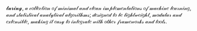𝓽𝓾𝓻𝓲𝓷𝓰, 𝒶 𝒸𝑜𝓁𝓁𝑒𝒸𝓉𝒾𝑜𝓃 𝑜𝒻 𝓂𝒾𝓃𝒾𝓂𝒶𝓁 𝒶𝓃𝒹 𝒸𝓁𝑒𝒶𝓃 𝒾𝓂𝓅𝓁𝑒𝓂𝑒𝓃𝓉𝒶𝓉𝒾𝑜𝓃𝓈 𝑜𝒻 𝓂𝒶𝒸𝒽𝒾𝓃𝑒 𝓁𝑒𝒶𝓇𝓃𝒾𝓃𝑔, 𝒶𝓃𝒹 𝓈𝓉𝒶𝓉𝒾𝓈𝓉𝒾𝒸𝒶𝓁 𝒶𝓃𝒶𝓁𝓎𝓉𝒾𝒸𝒶𝓁 𝒶𝓁𝑔𝑜𝓇𝒾𝓉𝒽𝓂𝓈; 𝒹𝑒𝓈𝒾𝑔𝓃𝑒𝒹 𝓉𝑜 𝒷𝑒 𝓁𝒾𝑔𝒽𝓉𝓌𝑒𝒾𝑔𝒽𝓉, 𝓂𝑜𝒹𝓊𝓁𝒶𝓇 𝒶𝓃𝒹 𝑒𝓍𝓉𝑒𝓃𝓈𝒾𝒷𝓁𝑒, 𝓂𝒶𝓀𝒾𝓃𝑔 𝒾𝓉 𝑒𝒶𝓈𝓎 𝓉𝑜 𝒾𝓃𝓉𝑒𝑔𝓇𝒶𝓉𝑒 𝓌𝒾𝓉𝒽 𝑜𝓉𝒽𝑒𝓇 𝒻𝓇𝒶𝓂𝑒𝓌𝑜𝓇𝓀𝓈 𝒶𝓃𝒹 𝓉𝑜𝑜𝓁𝓈.
<!-- - ***This is a development branch, so it's not recommended to use it in production.***
    > ***If you require a stable version, consider using one of the tags.*** *In the case that there is no valid or available tag(s), you can always use the development branch as your production; however we do not guarantee performance, we can only guarantee functionality and security.*
    - ****Every file or folder that's surrounded by double underscores is either under construction or not completed ('cause it needs review).*** After all, this is a development branch.*
    - ****Everything is commented;*** nonetheless some comments may be wrong as changes are always comming here. (If you find any error or have a suggestion or question, please let me know through the proper channels.)*
    - ****Also, the organization of the files and folders may change at any time;*** the modules may be split into submodules or merged into one module. They're in constant change. If by any chance you have a suggestion about it, I'm all ears.*

- *On more thing, as you undoubtedly already have noticed ***we provide a package for each module of the library.*** This is because we want to give you the freedom to use only the modules you need. ***However, if you want to use the whole library, you can use the package `turing` which contains all the modules.*** (This is the recommended way to use the library.)*
    - *If a file is not within a folder (that are not yet categorized) will not be included in a module; and therefore, only be available in the complete package.*

- *Finally, ***we are not crowding this implementation with multiple models.*** We are keeping it as simple as possible. (We are not trying to reinvent the wheel.)*
    - *All this to say, that ***that doesn't mean we are not going to implement other algorithms; we are just not going to expose them, unless they are requested.****
         - ****If by any chance there's something you'd like us to implement*** (or maybe it's already implemented and you'd like us to expose it), ***please let us know*** by creating an issue. (***We are always open to suggestions.***)* -->
